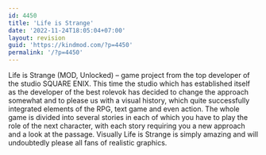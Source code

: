 ```yaml
---
id: 4450
title: 'Life is Strange'
date: '2022-11-24T18:05:04+07:00'
layout: revision
guid: 'https://kindmod.com/?p=4450'
permalink: '/?p=4450'
---
```


Life is Strange (MOD, Unlocked) – game project from the top developer of the studio SQUARE ENIX. This time the studio which has established itself as the developer of the best rolevok has decided to change the approach somewhat and to please us with a visual history, which quite successfully integrated elements of the RPG, text game and even action. The whole game is divided into several stories in each of which you have to play the role of the next character, with each story requiring you a new approach and a look at the passage. Visually Life is Strange is simply amazing and will undoubtedly please all fans of realistic graphics.